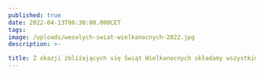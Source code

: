 ```yaml
---
published: true
date: 2022-04-13T06:30:00.000CET
tags:
image: /uploads/wesolych-swiat-wielkanocnych-2022.jpg
description: >-

title: Z okazji zbliżających się Świąt Wielkanocnych składamy wszystkim serdeczne życzenia
---
```



